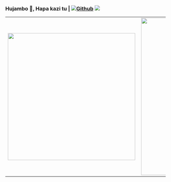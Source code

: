 ### Hujambo 👋, Hapa kazi tu | [![Github](https://img.shields.io/github/followers/KaziBora?label=Follow&style=social)](https://github.com/KaziBora) ![](https://komarev.com/ghpvc/?username=KaziBora&label=Views)
<center>
<table>
  <tr>
      <td><img width="400px" align="left" src="https://github-readme-stats.vercel.app/api/top-langs/?username=KaziBora&hide=html&layout=compact" /></td>
      <td><img width="495px" align="left" src="https://github-readme-stats.vercel.app/api?username=KaziBora&theme=default" /></td>
  </tr>   
</table>
</center>
